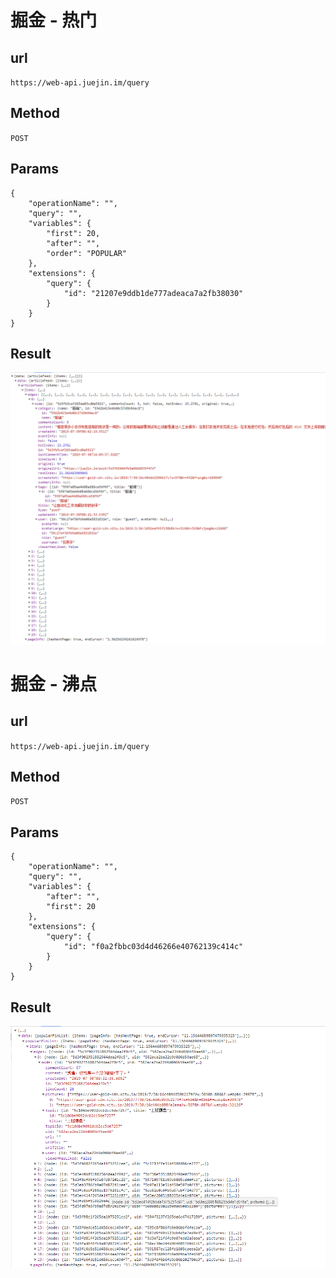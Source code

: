 # 掘金 - 热门

## url

`https://web-api.juejin.im/query`

## Method
`POST`

## Params
```
{
    "operationName": "",
    "query": "",
    "variables": {
        "first": 20,
        "after": "",
        "order": "POPULAR"
    },
    "extensions": {
        "query": {
            "id": "21207e9ddb1de777adeaca7a2fb38030"
        }
    }
}
```

## Result

![掘金](./doc/images/掘金.png)


# 掘金 - 沸点

## url

`https://web-api.juejin.im/query`

## Method

`POST`

## Params

```
{
    "operationName": "",
    "query": "",
    "variables": {
        "after": "",
        "first": 20
    },
    "extensions": {
        "query": {
            "id": "f0a2fbbc03d4d46266e40762139c414c"
        }
    }
}
```

## Result

![掘金](./doc/images/掘金2.png)





